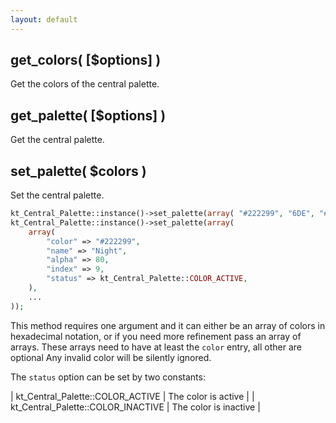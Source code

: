 ```yaml
---
layout: default
---
```


## get_colors( [$options] )

Get the colors of the central palette.

## get_palette( [$options] )

Get the central palette.

## set_palette( $colors )

Set the central palette.

```php
kt_Central_Palette::instance()->set_palette(array( "#222299", "6DE", "#777" ... ));
kt_Central_Palette::instance()->set_palette(array(
    array(
        "color" => "#222299",
        "name" => "Night",
        "alpha" => 80,
        "index" => 9,
        "status" => kt_Central_Palette::COLOR_ACTIVE,
    ),
    ...
));
```

This method requires one argument and it can either be an array of colors in hexadecimal notation, or if you need more refinement pass an array of arrays. These arrays need to have at least the `color` entry, all other are optional Any invalid color will be silently ignored.

The `status` option can be set by two constants:

| kt_Central_Palette::COLOR_ACTIVE | The color is active |
| kt_Central_Palette::COLOR_INACTIVE | The color is inactive |